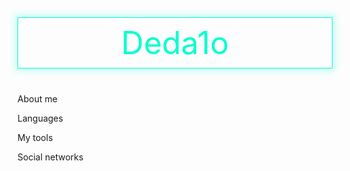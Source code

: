 <div style="background-color: #fff0; text-align: center; border: 1px solid #00ffd0; box-shadow: 0px 0px 10px 5px rgba(0, 255, 208, 0.2); margin-bottom: 40px;">
    <div style='font-size: 50px; color: #00ffd0; padding: 10px;'>Deda1o</div>
</div>

About me

Languages

My tools 

Social networks